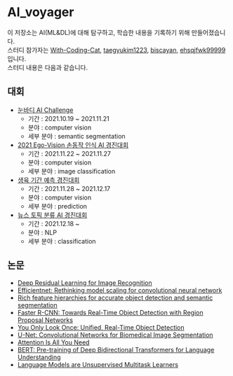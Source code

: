 # AI_voyager
이 저장소는 AI(ML&DL)에 대해 탐구하고, 학습한 내용을 기록하기 위해 만들어졌습니다.  
스터디 참가자는 [With-Coding-Cat](https://github.com/With-Coding-Cat), [taegyukim1223](https://github.com/taegyukim1223), [biscayan](https://github.com/biscayan), [ehsqjfwk99999](https://github.com/ehsqjfwk99999)입니다.  
스터디 내용은 다음과 같습니다.  
## 대회
- [눈바디 AI Challenge](https://aiheroes2021oct.oopy.io/)
    - 기간 : 2021.10.19 ~ 2021.11.21
    - 분야 : computer vision
    - 세부 분야 : semantic segmentation
- [2021 Ego-Vision 손동작 인식 AI 경진대회](https://dacon.io/competitions/official/235805/overview/description)
    - 기간 : 2021.11.22 ~ 2021.11.27
    - 분야 : computer vision
    - 세부 분야 : image classification
- [생육 기간 예측 경진대회](https://dacon.io/competitions/official/235851/overview/description)
    - 기간 : 2021.11.28 ~ 2021.12.17
    - 분야 : computer vision
    - 세부 분야 : prediction
- [뉴스 토픽 분류 AI 경진대회](https://dacon.io/competitions/official/235747/overview/description)
    - 기간 : 2021.12.18 ~ 
    - 분야 : NLP
    - 세부 분야 : classification
## 논문
- [Deep Residual Learning for Image Recognition](https://cs.colby.edu/courses/S16/cs365/papers/he-deepLearningOR-CVPR15.pdf)
- [Efficientnet: Rethinking model scaling for convolutional neural network](https://arxiv.org/pdf/1905.11946.pdf)
- [Rich feature hierarchies for accurate object detection and semantic segmentation](https://arxiv.org/abs/1311.2524)
- [Faster R-CNN: Towards Real-Time Object Detection with Region Proposal Networks](https://proceedings.neurips.cc/paper/2015/file/14bfa6bb14875e45bba028a21ed38046-Paper.pdf)
- [You Only Look Once: Unified, Real-Time Object Detection](https://arxiv.org/abs/1506.02640)
- [U-Net: Convolutional Networks for Biomedical Image Segmentation](https://arxiv.org/abs/1505.04597)
- [Attention Is All You Need](https://arxiv.org/abs/1706.03762)
- [BERT: Pre-training of Deep Bidirectional Transformers for Language Understanding](https://arxiv.org/abs/1810.04805)
- [Language Models are Unsupervised Multitask Learners](http://www.persagen.com/files/misc/radford2019language.pdf)